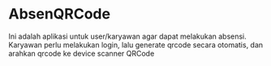 # AbsenQRCode
Ini adalah aplikasi untuk user/karyawan agar dapat melakukan absensi. Karyawan perlu melakukan login, lalu generate qrcode secara otomatis, dan arahkan qrcode ke device scanner QRCode
